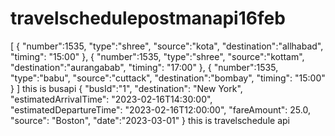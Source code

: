 # travelschedulepostmanapi16feb
[
    {
      "number":1535,
      "type":"shree",
     "source":"kota",
     "destination":"allhabad",
     "timing": "15:00"
    },
    {
      "number":1535,
      "type":"shree",
     "source":"kottam",
     "destination":"aurangabab",
     "timing": "17:00"
    },
    {
      "number":1535,
      "type":"babu",
     "source":"cuttack",
     "destination":"bombay",
     "timing": "15:00"
    }
]
this is busapi
{
  "busId":"1",
  "destination": "New York",
  "estimatedArrivalTime": "2023-02-16T14:30:00",
  "estimatedDepartureTime": "2023-02-16T12:00:00",
  "fareAmount": 25.0,
  "source": "Boston",
  "date":"2023-03-01"
}
this is travelschedule api
